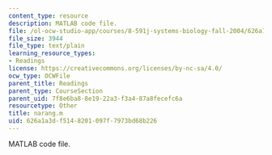 ```yaml
---
content_type: resource
description: MATLAB code file.
file: /ol-ocw-studio-app/courses/8-591j-systems-biology-fall-2004/626a1a3df5148201097f7973bd68b226_narang.m
file_size: 3944
file_type: text/plain
learning_resource_types:
- Readings
license: https://creativecommons.org/licenses/by-nc-sa/4.0/
ocw_type: OCWFile
parent_title: Readings
parent_type: CourseSection
parent_uid: 7f8e6ba8-8e19-22a3-f3a4-87a8fecefc6a
resourcetype: Other
title: narang.m
uid: 626a1a3d-f514-8201-097f-7973bd68b226
---
```

MATLAB code file.